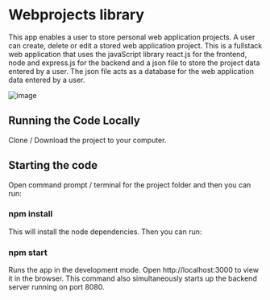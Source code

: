 # Webprojects library

This app enables a user to store personal web application projects. A user can create, delete or edit a stored web application project. This is a fullstack web application that uses the javaScript library react.js for the frontend, node and express.js for the backend and a json file to store the project data entered by a user. The json file acts as a database for the web application data entered by a user.

![image](https://github.com/johnnyd81/webprojects/assets/95863021/c1a5ddb1-577e-4351-9df8-e51d3cc9a1b4)

## Running the Code Locally
Clone / Download the project to your computer.

## Starting the code
Open command prompt / terminal for the project folder and then you can run:

### npm install
This will install the node dependencies. Then you can run:

### npm start
Runs the app in the development mode. Open http://localhost:3000 to view it in the browser. This command also simultaneously starts up the backend server running on port 8080.



